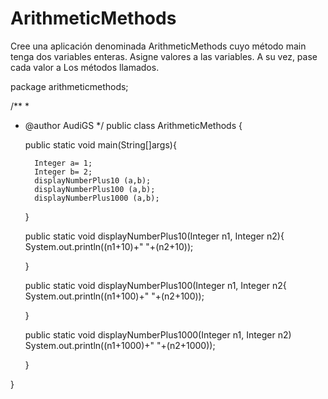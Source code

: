 # ArithmeticMethods
Cree una aplicación denominada ArithmeticMethods cuyo método main tenga dos variables enteras. Asigne valores a las variables. A su vez, pase cada valor a Los métodos llamados.

package arithmeticmethods;

/**
 *
 * @author AudiGS
 */
public class ArithmeticMethods {
    
 
     public static void main(String[]args){
          
         Integer a= 1;
         Integer b= 2;
         displayNumberPlus10 (a,b);
         displayNumberPlus100 (a,b);
         displayNumberPlus1000 (a,b);
          
     }
      
     public static void displayNumberPlus10(Integer n1, Integer n2){
         System.out.println((n1+10)+" "+(n2+10));
          
     }
      
     public static void displayNumberPlus100(Integer n1, Integer n2{
         System.out.println((n1+100)+" "+(n2+100));
          
     }
      
     public static void displayNumberPlus1000(Integer n1, Integer n2)
         System.out.println((n1+1000)+" "+(n2+1000));
          
     }
      
 }
